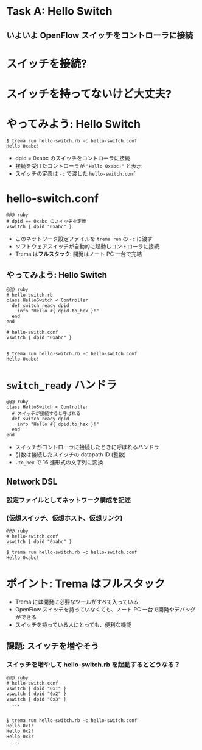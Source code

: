<!SLIDE small>
# Task A: Hello Switch #########################################################

## いよいよ OpenFlow スイッチをコントローラに接続


<!SLIDE small>
# スイッチを接続? ##############################################################


<!SLIDE small>
# スイッチを持ってないけど大丈夫? ##############################################


<!SLIDE small>
# やってみよう: Hello Switch ###################################################

	$ trema run hello-switch.rb -c hello-switch.conf
	Hello 0xabc!

* dpid = 0xabc のスイッチをコントローラに接続
* 接続を受けたコントローラが `"Hello 0xabc!"` と表示
* スイッチの定義は `-c` で渡した `hello-switch.conf`


<!SLIDE small>
# hello-switch.conf ############################################################

	@@@ ruby
	# dpid == 0xabc のスイッチを定義    
	vswitch { dpid "0xabc" }    	

* このネットワーク設定ファイルを `trema run` の `-c` に渡す
* ソフトウェアスイッチが自動的に起動しコントローラに接続
* Trema は<b>フルスタック</b>: 開発はノート PC 一台で完結


<!SLIDE commandline>
## やってみよう: Hello Switch ######################################################

	@@@ ruby
	# hello-switch.rb
	class HelloSwitch < Controller
	  def switch_ready dpid
	    info "Hello #{ dpid.to_hex }!"
	  end
	end
	
	# hello-switch.conf
	vswitch { dpid "0xabc" }    	


	$ trema run hello-switch.rb -c hello-switch.conf
	Hello 0xabc!


<!SLIDE small>
# `switch_ready` ハンドラ #########################################################

	@@@ ruby
	class HelloSwitch < Controller
	  # スイッチが接続すると呼ばれる
	  def switch_ready dpid
	    info "Hello #{ dpid.to_hex }!"
	  end
	end

* スイッチがコントローラに接続したときに呼ばれるハンドラ
* 引数は接続したスイッチの datapath ID (整数)
* `.to_hex` で 16 進形式の文字列に変換


<!SLIDE smbullets commandline>
## Network DSL #################################################################

### 設定ファイルとしてネットワーク構成を記述
### (仮想スイッチ、仮想ホスト、仮想リンク)

	@@@ ruby
	# hello-switch.conf
	vswitch { dpid "0xabc" }    	

	$ trema run hello-switch.rb -c hello-switch.conf
	Hello 0xabc!


<!SLIDE small>
# ポイント: Trema はフルスタック #######################################################

* Trema には開発に必要なツールがすべて入っている
* OpenFlow スイッチを持っていなくても、ノート PC 一台で開発やデバッグができる
* スイッチを持っている人にとっても、便利な機能


<!SLIDE commandline>
## 課題: スイッチを増やそう ###########################################################

### スイッチを増やして hello-switch.rb を起動するとどうなる？

	@@@ ruby
	# hello-switch.conf
	vswitch { dpid "0x1" }
	vswitch { dpid "0x2" }
	vswitch { dpid "0x3" }
	  ...


	$ trema run hello-switch.rb -c hello-switch.conf
	Hello 0x1!
	Hello 0x2!
	Hello 0x3!
	  ...
